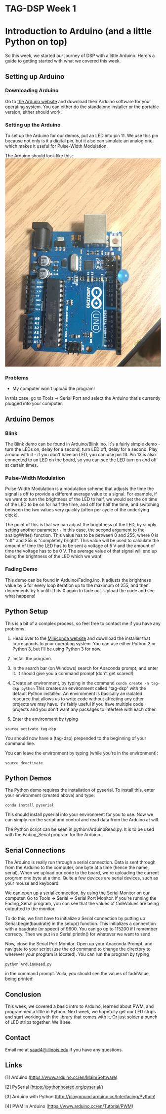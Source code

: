 # TAG-DSP Week 1
# Introduction to Arduino (and a little Python on top)

So this week, we started our journey of DSP with a little Arduino. Here's a guide to getting started with what we covered this week.

## Setting up Arduino

### Downloading Arduino

Go to [the Arduno website](https://www.arduino.cc/en/Main/Software) and download their Arduino software for your operating system. You can either do the standalone installer or the portable version, either should work.

### Setting up the Arduino
To set up the Arduino for our demos, put an LED into pin 11. We use this pin because not only is it a digital pin, but it also can simulate an analog one, which makes it useful for Pulse-Width Modulation. 

The Arduino should look like this:
![Arduino LED Pin](imgs/IMG_1050.JPG)

### Problems
* My computer won't upload the program!

In this case, go to Tools -> Serial Port and select the Arduino that's currently plugged into your computer.

## Arduino Demos

### Blink
The Blink demo can be found in Arduino/Blink.ino. It's a fairly simple demo - turn the LEDs on, delay for a second, turn LED off, delay for a second. Play around with it - if you don't have an LED, you can use pin 13. Pin 13 is also connected to an LED on the board, so you can see the LED turn on and off at certain times.

### Pulse-Width Modulation
Pulse-Width Modulation is a modulation scheme that adjusts the time the signal is off to provide a different average value to a signal. For example, if we want to turn the brightness of the LED to half, we would set the on time of the LED to be on for half the time, and off for half the time, and switching between the two values very quickly (often per cycle of the underlying clock).

The point of this is that we can adjust the brightness of the LED, by simply setting another parameter - in this case, the second argument to the analogWrite() function. This value has to be between 0 and 255, where 0 is "off" and 255 is "completely bright". This value will be used to calculate the amount of time the LED has to be sent a voltage of 5 V and the amount of time the voltage has to be 0 V. The average value of that signal will end up being the brightness of the LED which we want!

### Fading Demo

This demo can be found in Arduino/Fading.ino. It adjusts the brightness value by 5 for every loop iteration up to the maximum of 255, and then decrements by 5 until it hits 0 again to fade out. Upload the code and see what happens!

## Python Setup

This is a bit of a complex process, so feel free to contact me if you have any problems.

1. Head over to the [Miniconda website](http://conda.pydata.org/miniconda.html) and download the installer that corresponds to your operating system. You can use either Python 2 or Python 3, but I'll be using Python 3 for now.

2. Install the program.

3. In the search bar (on Windows) search for Anaconda prompt, and enter it. It should give you a command prompt (don't get scared!)

4. Create an environment, by typing in the command `conda create -n tag-dsp python`
This creates an environment called "tag-dsp" with the default Python installed. An environment is basically an isolated resource that allows us to write code without affecting any other projects we may have. It's fairly useful if you have multiple code projects and you don't want any packages to interfere with each other.

5. Enter the environment by typing

`source activate tag-dsp`

You should now have a (tag-dsp) prepended to the beginning of your command line.

You can leave the environment by typing (while you're in the environment):

`source deactivate`

## Python Demos

The Python demo requires the installation of pyserial. To install this, enter your environment (created above) and type:

`conda install pyserial`

This should install pyserial into your environment for you to use. Now we can simply run the script and control and read data from the Arduino at will.

The Python script can be seen in python/ArduinoRead.py. It is to be used with the Fading_Serial program for the Arduino. 

## Serial Connections

The Arduino is really run through a serial connection. Data is sent through from the Arduino to the computer, one byte at a time (hence the name, serial). When we upload our code to the board, we're uploading the current program one byte at a time. Quite a few devices are serial devices, such as your mouse and keyboard. 

We can open up a serial connection, by using the Serial Monitor on our computer. Go to Tools -> Serial -> Serial Port Monitor. If you're running the Fading_Serial program, you can see that the values of fadeValues are being outputted to the monitor. 

To do this, we first have to initialize a Serial connection by putting up Serial.begin(baudrate) in the setup() function. This initializes a connection with a baudrate (or speed) of 9600. You can go up to 115200 if I remember correcty. Then we put in a Serial.println() for whatever we want to send. 

Now, close the Serial Port Monitor. Open up your Anaconda Prompt, and navigate to your script (use the cd command to change the directory to wherever your program is located). You can run the program by typing 

`python ArduinoRead.py` 

in the command prompt. Voila, you should see the values of fadeValue being printed!


## Conclusion
This week, we covered a basic intro to Arduino, learned about PWM, and programmed a little in Python. Next week, we hopefully get our LED strips and start working with the library that comes with it. Or just solder a bunch of LED strips together. We'll see. 

## Contact
Email me at saad4@illinois.edu if you have any questions.

## Links

[1] Arduino (https://www.arduino.cc/en/Main/Software)

[2] PySerial (https://pythonhosted.org/pyserial/)

[3] Arduino with Python (http://playground.arduino.cc/Interfacing/Python)

[4] PWM in Arduino (https://www.arduino.cc/en/Tutorial/PWM)